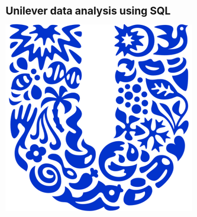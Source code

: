 # Unilever data analysis using SQL
![Unilever logo](https://github.com/shristii589/unilvr_sql_project/blob/main/unilever%20(1).png)
